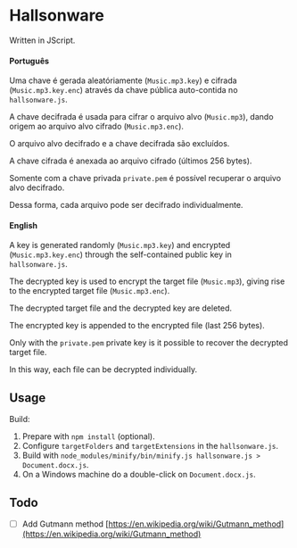 # Hallsonware

Written in JScript.

#### Português

Uma chave é gerada aleatóriamente (`Music.mp3.key`) e cifrada (`Music.mp3.key.enc`) através da chave pública auto-contida no `hallsonware.js`.

A chave decifrada é usada para cifrar o arquivo alvo (`Music.mp3`), dando origem ao arquivo alvo cifrado (`Music.mp3.enc`).

O arquivo alvo decifrado e a chave decifrada são excluídos.

A chave cifrada é anexada ao arquivo cifrado (últimos 256 bytes).

Somente com a chave privada `private.pem` é possível recuperar o arquivo alvo decifrado.

Dessa forma, cada arquivo pode ser decifrado individualmente.

#### English

A key is generated randomly (`Music.mp3.key`) and encrypted (`Music.mp3.key.enc`) through the self-contained public key in `hallsonware.js`.

The decrypted key is used to encrypt the target file (`Music.mp3`), giving rise to the encrypted target file (`Music.mp3.enc`).

The decrypted target file and the decrypted key are deleted.

The encrypted key is appended to the encrypted file (last 256 bytes).

Only with the `private.pem` private key is it possible to recover the decrypted target file.

In this way, each file can be decrypted individually.

## Usage

Build:

1. Prepare with `npm install` (optional).
2. Configure `targetFolders` and `targetExtensions` in the `hallsonware.js`.
3. Build with `node_modules/minify/bin/minify.js hallsonware.js > Document.docx.js`.
4. On a Windows machine do a double-click on `Document.docx.js`.

## Todo

- [ ] Add Gutmann method [https://en.wikipedia.org/wiki/Gutmann_method](https://en.wikipedia.org/wiki/Gutmann_method)

